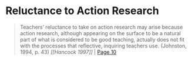 # Reluctance to Action Research

> Teachers’ reluctance to take on action research may arise because action research, although appearing on the surface to be a natural part of what is considered to be good teaching, actually does not fit with the processes that reflective, inquiring teachers use. (Johnston, 1994, p. 43)
> <cite>[[Hancock 1997]]</cite> | [Page 10](x-devonthink-item://2A8D1F3C-1C1C-4FF4-8F51-674BC9BD4E64?page=9)


